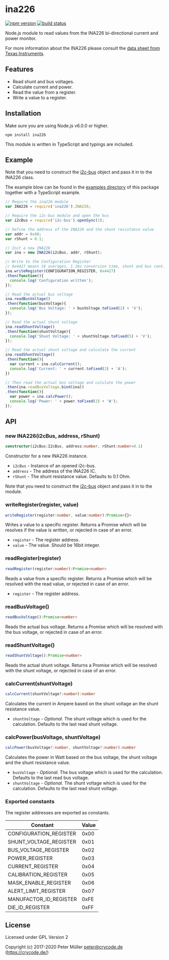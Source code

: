# ina226

[![npm version](https://badge.fury.io/js/ina226.svg)](https://badge.fury.io/js/ina226)
[![build status](https://git.cryhost.de/crycode/node-ina226/badges/master/build.svg)](https://git.cryhost.de/crycode/node-ina226/commits/master)

Node.js module to read values from the INA226 bi-directional current and power monitor.

For more information about the INA226 please consult the [data sheet from Texas Instruments](http://www.ti.com/lit/ds/symlink/ina226.pdf).

## Features

* Read shunt and bus voltages.
* Calculate current and power.
* Read the value from a register.
* Write a value to a register.


## Installation

Make sure you are using Node.js v6.0.0 or higher.

```
npm install ina226
```

This module is written in TypeScript and typings are included.


## Example

Note that you need to construct the [i2c-bus](https://npmjs.org/package/i2c-bus) object and pass it in to the INA226 class.

The example blow can be found in the [examples directory](https://git.cryhost.de/crycode/node-ina226/tree/master/examples) of this package together with a TypeScript example.


```js
// Require the ina226 module
var INA226 = require('ina226').INA226;

// Require the i2c-bus module and open the bus
var i2cBus = require('i2c-bus').openSync(1);

// Define the address of the INA226 and the shunt resistance value
var addr = 0x40;
var rShunt = 0.1;

// Init a new INA226
var ina = new INA226(i2cBus, addr, rShunt);

// Write to the Configuration Register
// 0x4427 means 16 averages, 1.1ms conversion time, shunt and bus continuous
ina.writeRegister(CONFIGURATION_REGISTER, 0x4427)
.then(function(){
  console.log('Configuration written');
});

// Read the actual bus voltage
ina.readBusVoltage()
.then(function(busVoltage){
  console.log('Bus Voltage: ' + busVoltage.toFixed(2) + 'V');
});

// Read the actual shunt voltage
ina.readShuntVoltage()
.then(function(shuntVoltage){
  console.log('Shunt Voltage: ' + shuntVoltage.toFixed(5) + 'V');
});

// Read the actual shunt voltage and calculate the current
ina.readShuntVoltage()
.then(function(){
  var current = ina.calcCurrent();
  console.log('Current: ' + current.toFixed(2) + 'A');
})

// Then read the actual bus voltage and calulate the power
.then(ina.readBusVoltage.bind(ina))
.then(function(){
  var power = ina.calcPower();
  console.log('Power: ' + power.toFixed(2) + 'W');
});
```


## API

### new INA226(i2cBus, address, rShunt)

```ts
constructor(i2cBus:I2cBus, address:number, rShunt:number=0.1)
```

Constructor for a new INA226 instance.

* `i2cBus` - Instance of an opened i2c-bus.
* `address` - The address of the INA226 IC.
* `rShunt` - The shunt resistance value. Defaults to 0.1 Ohm.

Note that you need to construct the [i2c-bus](https://npmjs.org/package/i2c-bus) object and pass it in to the module.

### writeRegister(register, value)

```ts
writeRegister(register:number, value:number):Promise<{}>
```

Writes a value to a specific register.
Returns a Promise which will be resolves if the value is written, or rejected in case of an error.
* `register` - The register address.
* `value` - The value. Should be 16bit integer.

### readRegister(register)

```ts
readRegister(register:number):Promise<number>
```

Reads a value from a specific register.
Returns a Promise which will be resolved with the read value, or rejected in case of an error.
* `register` - The register address.

### readBusVoltage()

```ts
readBusVoltage():Promise<number>
```

Reads the actual bus voltage.
Returns a Promise which will be resolved with the bus voltage, or rejected in case of an error.

### readShuntVoltage()

```ts
readShuntVoltage():Promise<number>
```

Reads the actual shunt voltage.
Returns a Promise which will be resolved with the shunt voltage, or rejected in case of an error.

### calcCurrent(shuntVoltage)

```ts
calcCurrent(shuntVoltage?:number):number
```

Calculates the current in Ampere based on the shunt voltage an the shunt resistance value.
* `shuntVoltage` - *Optional.* The shunt voltage which is used for the calculation. Defaults to the last read shunt voltage.

### calcPower(busVoltage, shuntVoltage)

```ts
calcPower(busVoltage?:number, shuntVoltage?:number):number
```

Calculates the power in Watt based on the bus voltage, the shunt voltage and the shunt resistance value.
* `busVoltage` - *Optional.* The bus voltage which is used for the calculation. Defaults to the last read bus voltage.
* `shuntVoltage` - *Optional.* The shunt voltage which is used for the calculation. Defaults to the last read shunt voltage.

### Exported constants

The register addresses are exported as constants.

| Constant | Value |
|---|---|
| CONFIGURATION_REGISTER | 0x00 |
| SHUNT_VOLTAGE_REGISTER | 0x01 |
| BUS_VOLTAGE_REGISTER | 0x02 |
| POWER_REGISTER | 0x03 |
| CURRENT_REGISTER | 0x04 |
| CALIBRATION_REGISTER | 0x05 |
| MASK_ENABLE_REGISTER | 0x06 |
| ALERT_LIMIT_REGISTER | 0x07 |
| MANUFACTOR_ID_REGISTER | 0xFE |
| DIE_ID_REGISTER | 0xFF |



## License

Licensed under GPL Version 2

Copyright (c) 2017-2020 Peter Müller <peter@crycode.de> (https://crycode.de/)
